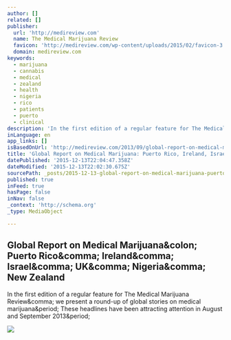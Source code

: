 ```yaml
---
author: []
related: []
publisher:
  url: 'http://medireview.com'
  name: The Medical Marijuana Review
  favicon: 'http://medireview.com/wp-content/uploads/2015/02/favicon-3.ico'
  domain: medireview.com
keywords:
  - marijuana
  - cannabis
  - medical
  - zealand
  - health
  - nigeria
  - rico
  - patients
  - puerto
  - clinical
description: 'In the first edition of a regular feature for The Medical Marijuana Review, we present a round-up of global stories on medical marijuana. These headlines have been attracting attention in August and September 2013.'
inLanguage: en
app_links: []
isBasedOnUrl: 'http://medireview.com/2013/09/global-report-on-medical-marijuana-puerto-rico-ireland-israel-uk-nigeria-new-zealand/'
title: 'Global Report on Medical Marijuana: Puerto Rico, Ireland, Israel, UK, Nigeria, New Zealand'
datePublished: '2015-12-13T22:04:47.358Z'
dateModified: '2015-12-13T22:02:30.675Z'
sourcePath: _posts/2015-12-13-global-report-on-medical-marijuana-puerto-rico-ireland-is.md
published: true
inFeed: true
hasPage: false
inNav: false
_context: 'http://schema.org'
_type: MediaObject

---
```

<article style=""><h1>Global Report on Medical Marijuana&amp;colon; Puerto Rico&amp;comma; Ireland&amp;comma; Israel&amp;comma; UK&amp;comma; Nigeria&amp;comma; New Zealand</h1><p>In the first edition of a regular feature for The Medical Marijuana Review&amp;comma; we present a round-up of global stories on medical marijuana&amp;period; These headlines have been attracting attention in August and September 2013&amp;period;</p><img src="http://medireview.com/wp-content/uploads/2014/03/global_report.jpg" /></article>